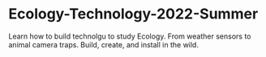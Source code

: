 # Ecology-Technology-2022-Summer
Learn how to build technolgu to study Ecology.  From weather sensors to animal camera traps.  Build, create, and install in the wild.
